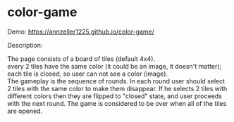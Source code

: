# color-game
Demo: https://annzeller1225.github.io/color-game/


Description:

The page consists of a board of tiles (default 4x4). <br>
every 2 tiles have the same color (it could be an image, it doesn't matter); <br>
each tile is closed, so user can not see a color (image). <br>
The gameplay is the sequence of rounds. In each round user should select 2 tiles with the same color to make them disappear. If he selects 2 tiles with different colors then they are flipped to "closed" state, and user proceeds with the next round. The game is considered to be over when all of the tiles are opened.

